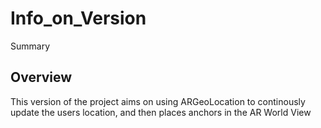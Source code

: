 # Info_on_Version

<!--@START_MENU_TOKEN@-->Summary<!--@END_MENU_TOKEN@-->

## Overview
This version of the project aims on using ARGeoLocation to continously update the users location, and then places anchors in the AR World View

